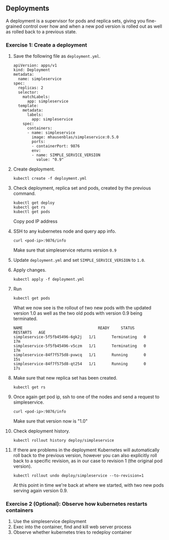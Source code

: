 ## Deployments

A deployment is a supervisor for pods and replica sets, giving you fine-grained control over how and when a new pod version is rolled out as well as rolled back to a previous state.

### Exercise 1: Create a deployment 

1. Save the following file as `deployment.yml`.
    ```console
    apiVersion: apps/v1
    kind: Deployment
    metadata:
      name: simpleservice
    spec:
      replicas: 2
      selector:
        matchLabels:
          app: simpleservice
      template:
        metadata:
          labels:
            app: simpleservice
        spec:
          containers:
          - name: simpleservice
            image: mhausenblas/simpleservice:0.5.0
            ports:
            - containerPort: 9876
            env:
            - name: SIMPLE_SERVICE_VERSION
              value: "0.9"
    ```

1. Create deployment.
    ```
    kubectl create -f deployment.yml
    ```

1. Check deployment, replica set and pods, created by the previous command.
    ```
    kubectl get deploy
    kubectl get rs
    kubectl get pods
    ```
    Copy pod IP address 

1. SSH to any kubernetes node and query app info.
    ```
    curl <pod-ip>:9876/info
    ``` 
    Make sure that simpleservice returns version `0.9`

1. Update `deployment.yml` and set `SIMPLE_SERVICE_VERSION` to `1.0`.

1. Apply changes.
    ```
    kubectl apply -f deployment.yml
    ``` 
1. Run 
    ```
    kubectl get pods
    ```
    What we now see is the rollout of two new pods with the updated version 1.0 as well as the two old pods with version 0.9 being terminated.
    ```
    NAME                                 READY     STATUS        RESTARTS   AGE
    simpleservice-5f5fb45496-6gk2j   1/1       Terminating   0          17m
    simpleservice-5f5fb45496-v5czm   1/1       Terminating   0          17m
    simpleservice-84f7f575d8-pvwcq   1/1       Running       0          15s
    simpleservice-84f7f575d8-qt254   1/1       Running       0          17s
    ```

1. Make sure that new replica set has been created.
    ```
    kubectl get rs
    ```

1. Once again get pod ip, ssh to one of the nodes and send a request to simpleservice.
    ```
    curl <pod-ip>:9876/info
    ```
    Make sure that version now is "1.0"

1. Check deployment history.
    ```
    kubectl rollout history deploy/simpleservice
    ```

1. If there are problems in the deployment Kubernetes will automatically roll back to the previous version, however you can also explicitly roll back to a specific revision, as in our case to revision 1 (the original pod version).
    ```
    kubectl rollout undo deploy/simpleservice --to-revision=1
    ```
    At this point in time we're back at where we started, with two new pods serving again version 0.9.


### Exercise 2 (Optional): Observe how kubernetes restarts containers 

1. Use the simpleservice deployment
1. Exec into the container, find and kill web server process
1. Observe whether kubernetes tries to redeploy container


